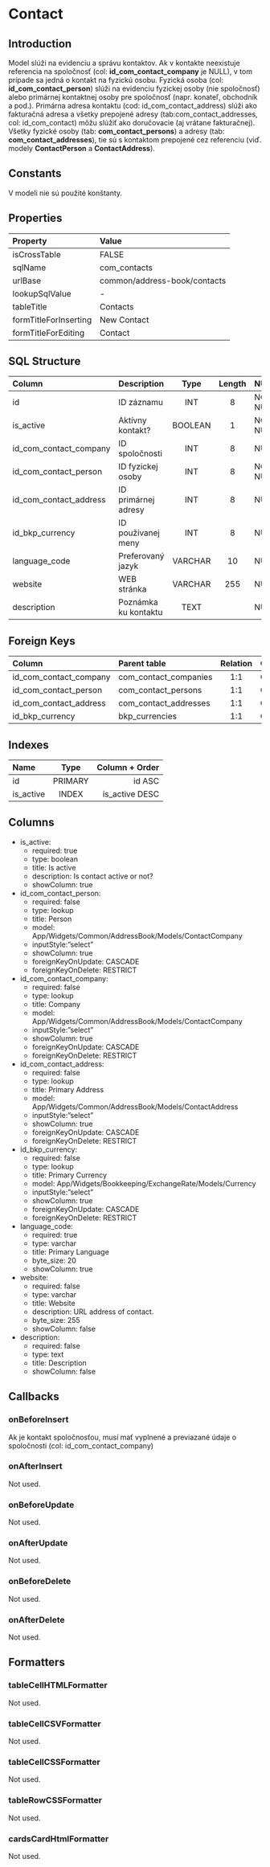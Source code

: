 # Contact

## Introduction
Model slúži na evidenciu a správu kontaktov. Ak v kontakte neexistuje referencia na spoločnosť (col: **id_com_contact_company** je NULL), v tom prípade sa jedná o kontakt na fyzickú osobu. Fyzická osoba (col: **id_com_contact_person**) slúži na evidenciu fyzickej osoby (nie spoločnosť) alebo primárnej kontaktnej osoby pre spoločnosť (napr. konateľ, obchodník a pod.). Primárna adresa kontaktu (cod: id_com_contact_address) slúži ako fakturačná adresa a všetky prepojené adresy (tab:com_contact_addresses, col: id_com_contact) môžu slúžiť ako doručovacie (aj vrátane fakturačnej). Všetky fyzické osoby (tab: **com_contact_persons**) a adresy (tab: **com_contact_addresses**), tie sú s kontaktom prepojené cez referenciu (viď. modely **ContactPerson** a **ContactAddress**).

## Constants
V modeli nie sú použité konštanty.

## Properties
| Property              | Value                        |
| :-------------------- | :--------------------------- |
| isCrossTable          | FALSE                        |
| sqlName               | com_contacts                 |
| urlBase               | common/address-book/contacts |
| lookupSqlValue        | -                            |
| tableTitle            | Contacts                     |
| formTitleForInserting | New Contact                  |
| formTitleForEditing   | Contact                      |

## SQL Structure
| Column                 | Description          |  Type   | Length | NULL     | Default |
| :--------------------- | :------------------- | :-----: | :----: | :------- | :-----: |
| id                     | ID záznamu           |   INT   |   8    | NOT NULL |         |
| is_active              | Aktívny kontakt?     | BOOLEAN |   1    | NOT NULL |    1    |
| id_com_contact_company | ID spoločnosti       |   INT   |   8    | NULL     |         |
| id_com_contact_person  | ID fyzickej osoby    |   INT   |   8    | NOT NULL |         |
| id_com_contact_address | ID primárnej adresy  |   INT   |   8    | NULL     |         |
| id_bkp_currency        | ID používanej meny   |   INT   |   8    | NULL     |         |
| language_code          | Preferovaný jazyk    | VARCHAR |   10   | NULL     |         |
| website                | WEB stránka          | VARCHAR |  255   | NULL     |         |
| description            | Poznámka ku kontaktu |  TEXT   |        | NULL     |         |

## Foreign Keys
| Column                 | Parent table          | Relation | OnUpdate | OnDelete |
| :--------------------- | :-------------------- | :------: | -------- | -------- |
| id_com_contact_company | com_contact_companies |   1:1    | Cascade  | Restrict |
| id_com_contact_person  | com_contact_persons   |   1:1    | Cascade  | Restrict |
| id_com_contact_address | com_contact_addresses |   1:1    | Cascade  | Restrict |
| id_bkp_currency        | bkp_currencies        |   1:1    | Cascade  | Restrict |

## Indexes
| Name      |  Type   | Column + Order |
| :-------- | :-----: | -------------: |
| id        | PRIMARY |         id ASC |
| is_active |  INDEX  | is_active DESC |

## Columns
* is_active:
  * required: true
  * type: boolean
  * title: Is active
  * description: Is contact active or not?
  * showColumn: true
* id_com_contact_person:
  * required: false
  * type: lookup
  * title: Person
  * model: App/Widgets/Common/AddressBook/Models/ContactCompany
  * inputStyle:”select”
  * showColumn: true
  * foreignKeyOnUpdate: CASCADE
  * foreignKeyOnDelete: RESTRICT
* id_com_contact_company:
  * required: false
  * type: lookup
  * title: Company
  * model: App/Widgets/Common/AddressBook/Models/ContactCompany
  * inputStyle:”select”
  * showColumn: true
  * foreignKeyOnUpdate: CASCADE
  * foreignKeyOnDelete: RESTRICT
* id_com_contact_address:
  * required: false
  * type: lookup
  * title: Primary Address
  * model: App/Widgets/Common/AddressBook/Models/ContactAddress
  * inputStyle:”select”
  * showColumn: true
  * foreignKeyOnUpdate: CASCADE
  * foreignKeyOnDelete: RESTRICT
* id_bkp_currency:
  * required: false
  * type: lookup
  * title: Primary Currency
  * model: App/Widgets/Bookkeeping/ExchangeRate/Models/Currency
  * inputStyle:”select”
  * showColumn: true
  * foreignKeyOnUpdate: CASCADE
  * foreignKeyOnDelete: RESTRICT
* language_code:
  * required: true
  * type: varchar
  * title: Primary Language
  * byte_size: 20
  * showColumn: true
* website:
  * required: false
  * type: varchar
  * title: Website
  * description: URL address of contact.
  * byte_size: 255
  * showColumn: false
* description:
  * required: false
  * type: text
  * title: Description
  * showColumn: false

## Callbacks

### onBeforeInsert
Ak je kontakt spoločnosťou, musí mať vyplnené a previazané údaje o spoločnosti (col: id_com_contact_company)

### onAfterInsert
Not used.

### onBeforeUpdate
Not used.

### onAfterUpdate
Not used.

### onBeforeDelete
Not used.

### onAfterDelete
Not used.

## Formatters

### tableCellHTMLFormatter
Not used.

### tableCellCSVFormatter
Not used.

### tableCellCSSFormatter
Not used.

### tableRowCSSFormatter
Not used.

### cardsCardHtmlFormatter
Not used.
